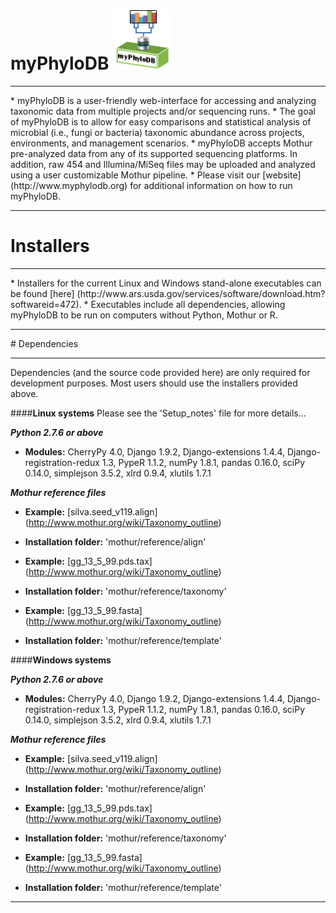 # myPhyloDB       ![myPhyloDB Logo](media/images/myPhyloDB_Logo.png)
<hr>
* myPhyloDB is a user-friendly web-interface for accessing and analyzing taxonomic data from multiple projects and/or sequencing runs.
* The goal of myPhyloDB is to allow for easy comparisons and statistical analysis of microbial (i.e., fungi or bacteria) taxonomic abundance across projects, environments, and management scenarios.
* myPhyloDB accepts Mothur pre-analyzed data from any of its supported sequencing platforms. In addition, raw 454 and Illumina/MiSeq files may be uploaded and analyzed using a user customizable Mothur pipeline.
* Please visit our [website] (http://www.myphylodb.org) for additional information on how to run myPhyloDB.

<hr>

# Installers
<hr>
* Installers for the current Linux and Windows stand-alone executables can be found [here] (http://www.ars.usda.gov/services/software/download.htm?softwareid=472).
* Executables include all dependencies, allowing myPhyloDB to be run on computers without Python, Mothur or R.

<hr>
# Dependencies
<hr>
Dependencies (and the source code provided here) are only required for development purposes.  Most users should use the installers provided above.

####**Linux systems**
Please see the 'Setup_notes' file for more details... 


***Python 2.7.6 or above***


* **Modules:** CherryPy 4.0, Django 1.9.2, Django-extensions 1.4.4, Django-registration-redux 1.3, PypeR 1.1.2, numPy 1.8.1, pandas 0.16.0, sciPy 0.14.0, simplejson 3.5.2, xlrd 0.9.4, xlutils 1.7.1


***Mothur reference files***


* **Example:** [silva.seed_v119.align] (http://www.mothur.org/wiki/Taxonomy_outline)
* **Installation folder:** 'mothur/reference/align'


* **Example:** [gg_13_5_99.pds.tax]  (http://www.mothur.org/wiki/Taxonomy_outline)
* **Installation folder:** 'mothur/reference/taxonomy'


* **Example:** [gg_13_5_99.fasta]  (http://www.mothur.org/wiki/Taxonomy_outline)
* **Installation folder:** 'mothur/reference/template'


####**Windows systems**

***Python 2.7.6 or above***


* **Modules:** CherryPy 4.0, Django 1.9.2, Django-extensions 1.4.4, Django-registration-redux 1.3, PypeR 1.1.2, numPy 1.8.1, pandas 0.16.0, sciPy 0.14.0, simplejson 3.5.2, xlrd 0.9.4, xlutils 1.7.1


***Mothur reference files***


* **Example:** [silva.seed_v119.align] (http://www.mothur.org/wiki/Taxonomy_outline)
* **Installation folder:** 'mothur/reference/align'


* **Example:** [gg_13_5_99.pds.tax]  (http://www.mothur.org/wiki/Taxonomy_outline)
* **Installation folder:** 'mothur/reference/taxonomy'


* **Example:** [gg_13_5_99.fasta]  (http://www.mothur.org/wiki/Taxonomy_outline)
* **Installation folder:** 'mothur/reference/template'
<hr>
